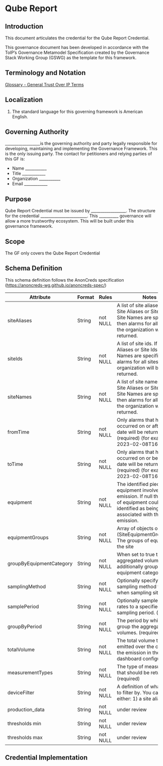 # Qube Report

## Introduction
This document articulates the credential for the Qube Report Credential. 



This governance document has been developed in accordance with the ToIP’s Governance Metamodel Specification created by the Governance Stack Working Group (GSWG) as the template for this framework.

## Terminology and Notation

[Glossary - General Trust Over IP Terms](https://trustoverip.github.io/toip/glossary)

## Localization

1.	The standard language for this governing framework is American English.
 
## Governing Authority

__________________is the governing authority and party legally responsible for developing, maintaining and implementing the Governance Framework. This is the only issuing party. 
The contact for petitioners and relying parties of this GF is:
* 	Name ___________
* 	Title ____________
* 	Organization ___________
* 	Email ____________

## Purpose

Qube Report Credential must be issued by __________________. The structure for the credential ________________________. This __________ governance will allow a more trustworthy ecosystem. This will be built under this governance framework.   

## Scope

The GF only covers the Qube Report Credential

## Schema Definition

This schema definition follows the AnonCreds specification (https://anoncreds-wg.github.io/anoncreds-spec/)

Attribute | Format | Rules | Notes	
--- | --- | --- | --- |
siteAliases | String | not NULL | A list of site aliases. If no Site Aliases or Site Ids or Site Names are specified then alarms for all sites in the organization will be returned.
siteIds | String | not NULL | A list of site ids. If no Site Aliases or Site Ids or Site Names are specified then alarms for all sites in the organization will be returned.
siteNames | String | not NULL | A list of site names. If no Site Aliases or Site Ids or Site Names are specified then alarms for all sites in the organization will be returned.
fromTime | String | not NULL | Only alarms that have occurred on or after this date will be returned. (required) (for example 2023-02-08T16:10:51Z)
toTime | String | not NULL | Only alarms that have occurred on or before this date will be returned.(required) (for example 2023-02-08T16:25:51Z")
equipment | String | not NULL |  The identified piece of equipment involved in an emission. If null then a piece of equipment could not be identified as being associated with the emission.
equipmentGroups | String | not NULL | Array of objects or null (SiteEquipmentGroupModel) The groups of equipment at the site
groupByEquipmentCategory | String | not NULL | When set to true the aggregated volumes are additionally grouped by equipment category.
samplingMethod | String | not NULL | Optionally specify the sampling method to use when sampling site rates
samplePeriod | String | not NULL | Optionally sample the site rates to a specified sampling period. (required)
groupByPeriod | String | not NULL | The period by which to group the aggregated volumes. (required)
totalVolume | String | not NULL | The total volume that was emitted over the course of the emission in the dashboard configured unit.
measurementTypes | String | not NULL | The type of measurements that should be returned. (required) 
deviceFilter | String | not NULL | A definition of what devices to filter by. You can specify either: 1) a site alias|id|name 2) a site alias|id|name with a list of device ids or 3) a list of device installation ids. (required)
production_data | String | not NULL | under review
thresholds min | String | not NULL | under review
thresholds max | String | not NULL | under review



  

## Credential Implementation



